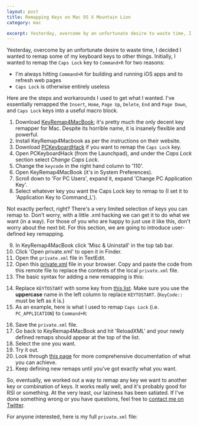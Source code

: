 ```yaml
---
layout: post
title: Remapping Keys on Mac OS X Mountain Lion
category: mac

excerpt: Yesterday, overcome by an unfortunate desire to waste time, I decided I wanted to remap some of my keyboard keys to other things. Initially, I wanted to remap the Caps Lock key to Command+R ...
---
```


Yesterday, overcome by an unfortunate desire to waste time, I decided I wanted to remap some of my keyboard keys to other things. Initially, I wanted to remap the `Caps Lock` key to `Command+R` for two reasons:

- I'm always hitting `Command+R` for building and running iOS apps and to refresh web pages
- `Caps Lock` is otherwise entirely useless

Here are the steps and workarounds I used to get what I wanted. I've essentially remapped the `Insert`, `Home`, `Page Up`, `Delete`, `End` and `Page Down`, and `Caps Lock` keys into a useful macro block.

1. Download [KeyRemap4MacBook](http://pqrs.org/macosx/keyremap4macbook/); it's pretty much the only decent key remapper for Mac. Despite its horrible name, it is insanely flexible and powerful.
2. Install KeyRemap4Macbook as per the instructions on their website.
3. Download [PCKeyboardHack](http://pqrs.org/macosx/keyremap4macbook/pckeyboardhack.html.en) if you want to remap the `Caps Lock` key.
4. Open PCKeyboardHack (from the Launchpad), and under the _Caps Lock_ section select _Change Caps Lock_. 
5. Change the `keycode` in the right hand column to '110'.
6. Open KeyRemap4MacBook (it's in System Preferences).
7. Scroll down to 'For PC Users', expand it, expand 'Change PC Application Key'.
8. Select whatever key you want the Caps Lock key to remap to (I set it to 'Application Key to Command_L').

Not exactly perfect, right? There's a very limited selection of keys you can remap to. Don't worry, with a little .xml hacking we can get it to do what we want (in a way). For those of you who are happy to just use it like this, don't worry about the next bit. For this section, we are going to introduce user-defined key remapping.

9. In KeyRemap4MacBook click 'Misc & Uninstall' in the top tab bar.
10. Click 'Open private.xml' to open it in Finder.
11. Open the `private.xml` file in TextEdit.
12. Open this [private.xml](http://pqrs.org/macosx/keyremap4macbook/files/private.xml) file in your browser. Copy and paste the code from this remote file to replace the contents of the local `private.xml` file. 
13. The basic syntax for adding a new remapping is this:
<script src="https://gist.github.com/4601667.js"></script>	

14. Replace `KEYTOSTART` with some key from [this list](https://github.com/tekezo/KeyRemap4MacBook/blob/version_7.8.0/src/bridge/generator/keycode/data/KeyCode.data). Make sure you use the __uppercase__ name in the left column to replace `KEYTOSTART`. (`KeyCode::` must be left as it is.)
15. As an example, here is what I used to remap `Caps Lock` (i.e. `PC_APPLICATION`) to `Command+R`:
<script src="https://gist.github.com/4601678.js"></script>

16. Save the `private.xml` file.
17. Go back to KeyRemap4MacBook and hit 'ReloadXML' and your newly defined remaps should appear at the top of the list.
18. Select the one you want. 
19. Try it out.
20. Look through [this page](http://pqrs.org/macosx/keyremap4macbook/xml-basic.html.en) for more comprehensive documentation of what you can achieve.
21. Keep defining new remaps until you've got exactly what you want.

So, eventually, we worked out a way to remap any key we want to another key or combination of keys. It works really well, and it's probably good for RSI or something. At the very least, our laziness has been satiated. If I've done something wrong or you have questions, feel free to [contact me on Twitter](http://www.twitter.com/p_almer).


For anyone interested, here is my full `private.xml` file:
<script src="https://gist.github.com/4601687.js"></script>





